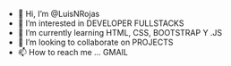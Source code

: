 - 👋 Hi, I’m @LuisNRojas
- 👀 I’m interested in DEVELOPER FULLSTACKS
- 🌱 I’m currently learning  HTML, CSS, BOOTSTRAP Y  .JS
- 💞️ I’m looking to collaborate on  PROJECTS 
- 📫 How to reach me ... GMAIL

<!---
LuisNRojas/LuisNRojas is a ✨ special ✨ repository because its `README.md` (this file) appears on your GitHub profile.
You can click the Preview link to take a look at your changes.
--->

